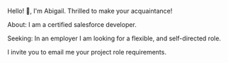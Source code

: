 
Hello! 👋, I'm Abigail.
Thrilled to make your acquaintance!

About:
I am a certified salesforce developer.

Seeking:
In an employer I am looking for a flexible, and self-directed role. 

I invite you to email me your project role requirements.
